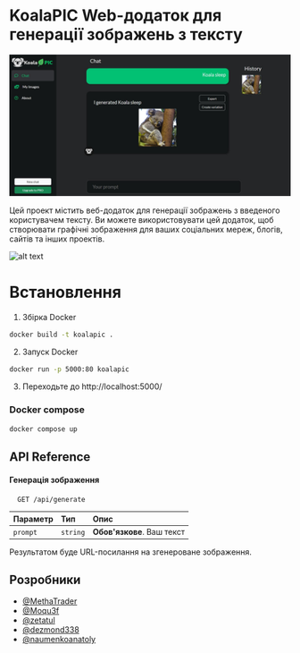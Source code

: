 
# KoalaPIC Web-додаток для генерації зображень з тексту

![alt text](screenshot.jpeg)


Цей проект містить веб-додаток для генерації зображень з введеного користувачем тексту. Ви можете використовувати цей додаток, щоб створювати графічні зображення для ваших соціальних мереж, блогів, сайтів та інших проектів.




![alt text](https://i.imgur.com/uVsnq6b.png)

# Встановлення

1) Збірка Docker
```bash
docker build -t koalapic . 
```

2) Запуск Docker
```bash
docker run -p 5000:80 koalapic
```

3) Переходьте до http://localhost:5000/


### Docker compose
```bash
docker compose up
```

## API Reference

#### Генерація зображення

```http
  GET /api/generate
```

| Параметр | Тип     | Опис                |
| :-------- | :------- | :------------------------- |
| `prompt` | `string` | **Обов'язкове**. Ваш текст  |


Результатом буде URL-посилання на згенероване зображення.

## Розробники

- [@MethaTrader](https://www.github.com/MethaTrader)
- [@Moqu3f](https://github.com/Moqu3f)
- [@zetatul](https://github.com/zetatul)
- [@dezmond338](https://github.com/dezmond338)
- [@naumenkoanatoly](https://github.com/naumenkoanatoly)
